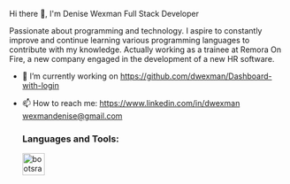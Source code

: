  Hi there 👋, I'm Denise Wexman
     Full Stack Developer 


Passionate about programming and technology. I aspire to constantly improve and continue learning various programming languages to contribute with my knowledge.
Actually working as a trainee at Remora On Fire, a new company engaged in the development of a new HR software.

- 🔭 I’m currently working on https://github.com/dwexman/Dashboard-with-login


- 📫 How to reach me: https://www.linkedin.com/in/dwexman
                      wexmandenise@gmail.com



  <h3 align="left">Languages and Tools:</h3>
  <img src="https://cdn.jsdelivr.net/gh/devicons/devicon/icons/bootstrap/bootstrap-original-wordmark.svg"  alt="bootsrap" width="40" height="40" />
          

